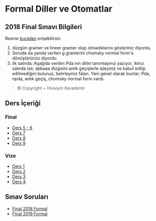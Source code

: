 # Formal Diller ve Otomatlar 

## 2018 Final Sınavı Bilgileri

Resme [buradan][2018 Final FDO] erişebilirsin

1. düzgün gramer ve lineer gramer olup olmadıklarını gösteriniz diyordu.
2. Soruda da yanda verilen g gramerini chomsky normal form'a dönüştürünüz diyordu.
3. ilk satırda;
Aşağıda verilen Pda nın dilini tanımlayınız yazıyor,
ikinci satırda ise;
abbaaa dizgisini anlık geçişlerle işleyiniz ve kabul edilip edilmediğini bulunuz, belirleyiniz falan. Yani genel olarak bunlar;
Pda, npda, anlık geçiş, chomsky  normal form vardı.

> © Copyright ~ Hüseyin Karademir

[2018 Final FDO]: ./S%C4%B1nav%20Sorular%C4%B1%2FFinal%202018%20FDO.pdf
<!--Index-->


## Ders İçeriği


### Final

- [Ders 5 - 6](./Ders%20%C4%B0%C3%A7eri%C4%9Fi/Final/Ders%205%20-%206.pdf)
- [Ders 7](./Ders%20%C4%B0%C3%A7eri%C4%9Fi/Final/Ders%207.pdf)
- [Ders 8](./Ders%20%C4%B0%C3%A7eri%C4%9Fi/Final/Ders%208.pdf)
- [Ders 9](./Ders%20%C4%B0%C3%A7eri%C4%9Fi/Final/Ders%209.pdf)

### Vize

- [Ders 1](./Ders%20%C4%B0%C3%A7eri%C4%9Fi/Vize/Ders%201.pdf)
- [Ders 2](./Ders%20%C4%B0%C3%A7eri%C4%9Fi/Vize/Ders%202.pdf)
- [Ders 3](./Ders%20%C4%B0%C3%A7eri%C4%9Fi/Vize/Ders%203.pdf)
- [Ders 4](./Ders%20%C4%B0%C3%A7eri%C4%9Fi/Vize/Ders%204.pdf)

## Sınav Soruları

- [Final 2018 Formal](./S%C4%B1nav%20Sorular%C4%B1/Final%202018%20Formal.pdf)
- [Final 2019 Formal](./S%C4%B1nav%20Sorular%C4%B1/Final%202019%20Formal.pdf)



<!--Index-->
